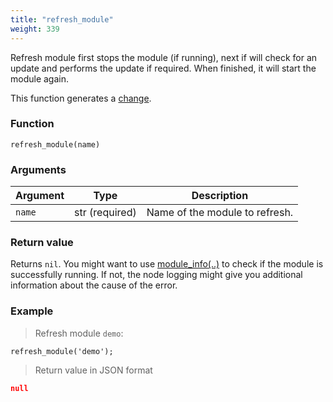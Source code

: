 ```yaml
---
title: "refresh_module"
weight: 339
---
```


Refresh module first stops the module (if running), next if will check for an update and performs the update if required. When finished, it will start the module again.

This function generates a [change](../../overview/changes).

### Function

`refresh_module(name)`

### Arguments

Argument | Type | Description
-------- | ---- | -----------
`name` | str (required) | Name of the module to refresh.

### Return value

Returns `nil`. You might want to use [module_info(..)](../module_info) to check if the module is successfully running. If not, the node logging might give you additional information about the cause of the error.

### Example

> Refresh module `demo`:

```thingsdb,syntax_only,@t
refresh_module('demo');
```

> Return value in JSON format

```json
null
```
